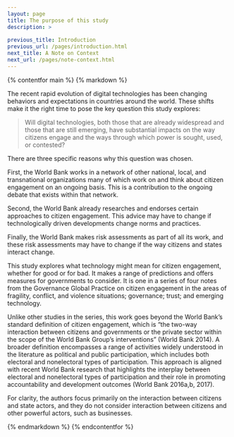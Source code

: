 ```yaml
---
layout: page
title: The purpose of this study
description: >
  
previous_title: Introduction
previous_url: /pages/introduction.html
next_title: A Note on Context
next_url: /pages/note-context.html
---
```


{% contentfor main %}
{% markdown %}

The recent rapid evolution of digital technologies has been changing behaviors and expectations in countries around the world. These shifts make it the right time to pose the key question this study explores:

> Will digital technologies, both those that are already widespread and those that are still emerging, have substantial impacts on the way citizens engage and the ways through which power is sought, used, or contested?

There are three specific reasons why this question was chosen.

First, the World Bank works in a network of other national, local, and transnational organizations many of which work on and think about citizen engagement on an ongoing basis. This is a contribution to the ongoing debate that exists within that network.

Second, the World Bank already researches and endorses certain approaches to citizen engagement. This advice may have to change if technologically driven developments change norms and practices. 

Finally, the World Bank makes risk assessments as part of all its work, and these risk assessments may have to change if the way citizens and states interact change.

This study explores what technology might mean for citizen engagement, whether for good or for bad. It makes a range of predictions and offers measures for governments to consider. It is one in a series of four notes from the Governance Global Practice on citizen engagement in the areas of fragility, conflict, and violence situations; governance; trust; and emerging technology.

Unlike other studies in the series, this work goes beyond the World Bank’s standard definition of citizen engagement, which is “the two-way interaction between citizens and governments or the private sector within the scope of the World Bank Group’s interventions” (World Bank 2014). A broader definition encompasses a range of activities widely understood in the literature as political and public participation, which includes both electoral and nonelectoral types of participation. This approach is aligned with recent World Bank research that highlights the interplay between electoral and nonelectoral types of participation and their role in promoting accountability and development outcomes (World Bank 2016a,b, 2017).

For clarity, the authors focus primarily on the interaction between citizens and state actors, and they do not consider interaction between citizens and other powerful actors, such as businesses.

{% endmarkdown %}
{% endcontentfor %}